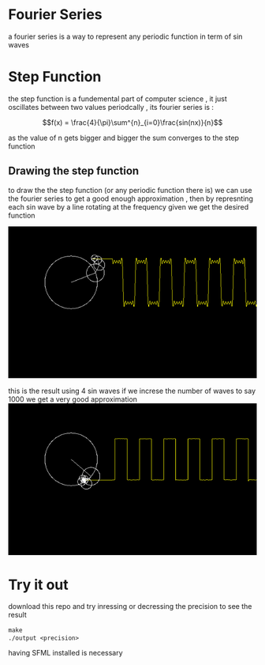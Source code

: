 # Fourier Series 
a fourier series is a way to represent any periodic function in term of sin waves 
# Step Function
the step function is a fundemental part of computer science , it just oscillates between two values periodcally , its fourier series is :
```math 
f(x) = \frac{4}{\pi}\sum^{n}_{i=0}\frac{sin(nx)}{n}
```
as the value of n gets bigger and bigger the sum converges to the step function 
## Drawing the step function 
to draw the the step function (or any periodic function there is) we can use the fourier series to get a good enough approximation , then by represnting each sin wave by a line rotating at the frequency given we get the desired function 

![step function at precision 4](Fs-4.gif)

this is the result using 4 sin waves
if we increse the number of waves to say 1000 we get a very good approximation 
![step function at precision 1000](Fourier-series.gif)
# Try it out
download this repo and try inressing or decressing the precision to see the result
``` 
make
./output <precision>
```
having SFML installed is necessary
